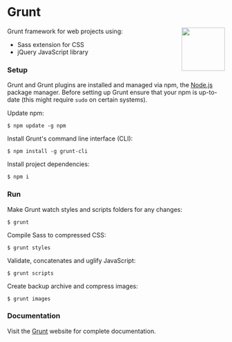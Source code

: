 # Grunt

<img align="right" height="100" src="http://gruntjs.com/img/grunt-logo-no-wordmark.svg">

Grunt framework for web projects using:

- Sass extension for CSS
- jQuery JavaScript library

### Setup

Grunt and Grunt plugins are installed and managed via npm, the [Node.js](http://nodejs.org/) package manager. Before setting up Grunt ensure that your npm is up-to-date (this might require `sudo` on certain systems).

Update npm:

	$ npm update -g npm

Install Grunt's command line interface (CLI):

	$ npm install -g grunt-cli

Install project dependencies:

	$ npm i

### Run

Make Grunt watch styles and scripts folders for any changes:

	$ grunt

Compile Sass to compressed CSS:

	$ grunt styles

Validate, concatenates and uglify JavaScript:

	$ grunt scripts

Create backup archive and compress images:

	$ grunt images

### Documentation

Visit the [Grunt](http://gruntjs.com/) website for complete documentation.
